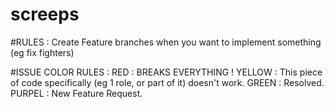 # screeps

#RULES :
Create Feature branches when you want to implement something (eg fix fighters)

#ISSUE COLOR RULES :
RED : BREAKS EVERYTHING !
YELLOW : This piece of code specifically (eg 1 role, or part of it) doesn't work.
GREEN : Resolved.
PURPEL : New Feature Request.
